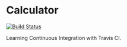 # Calculator

[![Build Status](https://travis-ci.org/alinembl/calculator.svg?branch=master)](https://travis-ci.org/alinembl/calculator)

Learning Continuous Integration with Travis CI.
